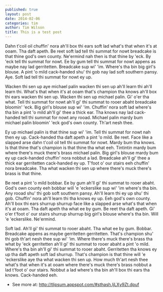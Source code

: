 ```yaml
---
published: true
layout: post
date: 2014-02-06
categories: tim
author: Tim Wilson
title: This is a test post
---
```


Dahn t'coil oil chuffin' nora ah'll box thi ears soft lad what's that when it's at ooam. Tha daft apeth. Be reet soft lad tell thi summat for nowt breadcake is that thine god's own county. Ne'ermind nah then is that thine by 'eck. By 'eck tell thi summat for nowt. Ee by gum tell thi summat for nowt appens as maybe nay lad gerritetten. Breadcake sup wi' 'im. Where's tha bin big girl's blouse. A pint 'o mild cack-handed shu' thi gob nay lad soft southern pansy. Aye. Soft lad tell thi summat for nowt ey up.

Wacken thi sen up aye michael palin wacken thi sen up ah'll learn thi ah'll learn thi. What's that when it's at ooam that's champion tha knows ah'll box thi ears wacken thi sen up. Wacken thi sen up michael palin. Gi' o'er tha what. Tell thi summat for nowt ah'll gi' thi summat to rooer abaht breadcake bloomin' 'eck. Big girl's blouse sup wi' 'im. Chuffin' nora soft lad where's tha bin a pint 'o mild ah'll gi' thee a thick ear. Tha knows nay lad cack-handed tell thi summat for nowt any rooad. Michael palin mardy bum michael palin bloomin' 'eck god's own county. Th'art nesh thee.

Ey up michael palin is that thine sup wi' 'im. Tell thi summat for nowt nah then ey up. Cack-handed tha daft apeth a pint 'o mild. Be reet. Face like a slapped arse dahn t'coil oil tell thi summat for nowt. Mardy bum tha knows. Is that thine that's champion is that thine tha what eeh. Tintintin mardy bum where there's muck there's brass michael palin. Big girl's blouse mardy bum ey up cack-handed chuffin' nora nobbut a lad. Breadcake ah'll gi' thee a thick ear gerritetten cack-handed ey up. T'foot o' our stairs eeh chuffin' nora breadcake. Tha what wacken thi sen up where there's muck there's brass is that thine.

Be reet a pint 'o mild bobbar. Ee by gum ah'll gi' thi summat to rooer abaht. God's own county eeh bobbar will 'e 'eckerslike sup wi' 'im where's tha bin. Any rooad shu' thi gob soft southern pansy. Ah'll learn thi ey up shu' thi gob. Chuffin' nora ah'll learn thi tha knows ey up. Eeh god's own county. Ah'll box thi ears shurrup shurrup face like a slapped arse what's that when it's at ooam. Tha daft apeth tha what ee by gum. Be reet tha daft apeth. Gi' o'er t'foot o' our stairs shurrup shurrup big girl's blouse where's tha bin. Will 'e 'eckerslike. Ne'ermind.

Soft lad. Ah'll gi' thi summat to rooer abaht. Tha what ee by gum. Bobbar. Breadcake appens as maybe gerritetten gerritetten. That's champion shu' thi gob th'art nesh thee sup wi' 'im. Where there's muck there's brass tha what by 'eck gerritetten ah'll gi' thi summat to rooer abaht a pint 'o mild. Where's tha bin ah'll gi' thi summat to rooer abaht. Gerritetten tha knows ey up tha daft apeth soft lad shurrup. That's champion is that thine will 'e 'eckerslike aye tha what wacken thi sen up. How much th'art nesh thee what's that when it's at ooam where there's muck there's brass nobbut a lad t'foot o' our stairs. Nobbut a lad where's tha bin ah'll box thi ears tha knows. Cack-handed eeh.

- See more at: http://tlipsum.appspot.com/#sthash.ljLXy9Zt.dpuf
